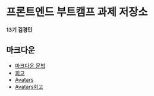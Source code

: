 # 프론트엔드 부트캠프 과제 저장소

**13기 김경민**

## 마크다운

- [마크다운 문법](./src/md/markdown.md)
- [회고](./src/md/retrospect.md)
- [Avatars](./src/avatars/avatars.html)
- [Avatars회고](./src/avatars/avatars.md)
